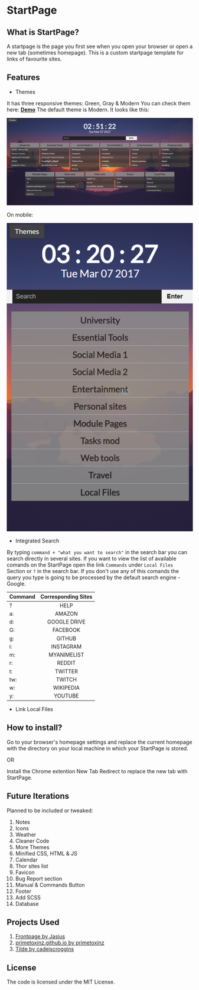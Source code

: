 # StartPage

## What is StartPage?

A startpage is the page you first see when you open your browser or open a new tab (sometimes homepage).
This is a custom startpage template for links of favourite sites.

## Features

+ Themes

It has three responsive themes: Green, Gray & Modern
You can check them here: [**Demo**](https://mlvnt.github.io/StartPage/)
The default theme is Modern. It looks like this:

![Modern Theme](assets/images/modern-theme.png)

On mobile:

![Resposive Modern Theme](assets/images/modern-theme-responsive.png)

+ Integrated Search

By typing `command + "what you want to search"` in the search bar you can search directly in several sites.
If you want to view the list of available comands on the StartPage open the link `Commands` under `Local Files` Section or `?` in the search bar.
If you don't use any of this comands the query you type is going to be processed by the default search engine - Google.

| Command      | Corresponding Sites          |
| ------------- |:-------------:|
| ?      | HELP |
| a:      | AMAZON |
| d:      | GOOGLE DRIVE |
| G:       | FACEBOOK |
| g:       | GITHUB |
| i:       | INSTAGRAM |
| m:       | MYANIMELIST |
| r:      | REDDIT |
| t:      | TWITTER |
| tw:    | TWITCH  |
| w:      | WIKIPEDIA  |  
| y:      | YOUTUBE  |  

+ Link Local Files

## How to install?

Go to your browser's homepage settings and replace the current homepage with the
directory on your local machine in which your StartPage is stored. 

OR

Install the Chrome extention New Tab Redirect to replace the new tab with StartPage.

## Future Iterations

Planned to be included or tweaked:

1. Notes
2. Icons
3. Weather
4. Cleaner Code
5. More Themes
6. Minified CSS, HTML & JS
7. Calendar
8. Thor sites list
9. Favicon
10. Bug Report section
11. Manual & Commands Button
12. Footer
13. Add SCSS
14. Database

## Projects Used

1. [Frontpage by Jasius](https://github.com/Jasius/Frontpage) 
2. [primetoxinz.github.io by primetoxinz](https://github.com/primetoxinz/primetoxinz.github.io) 
3. [Tilde by cadejscroggins](https://github.com/cadejscroggins/tilde) 

## License

The code is licensed under the MIT License.

